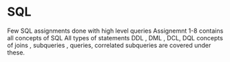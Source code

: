 # SQL
Few SQL assignments done with high level queries
Assignemnt 1-8 contains all concepts of SQL 
All types of statements DDL , DML , DCL, DQL 
concepts of joins , subqueries , queries, correlated subqueries are covered under these.
